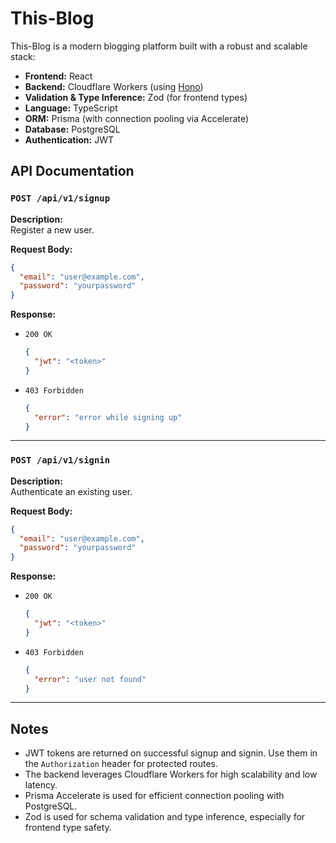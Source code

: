 # This-Blog

This-Blog is a modern blogging platform built with a robust and scalable stack:

- **Frontend:** React
- **Backend:** Cloudflare Workers (using [Hono](https://hono.dev/))
- **Validation & Type Inference:** Zod (for frontend types)
- **Language:** TypeScript
- **ORM:** Prisma (with connection pooling via Accelerate)
- **Database:** PostgreSQL
- **Authentication:** JWT

## API Documentation

### `POST /api/v1/signup`

**Description:**  
Register a new user.

**Request Body:**
```json
{
  "email": "user@example.com",
  "password": "yourpassword"
}
```

**Response:**
- `200 OK`
  ```json
  {
    "jwt": "<token>"
  }
  ```
- `403 Forbidden`
  ```json
  {
    "error": "error while signing up"
  }
  ```

---

### `POST /api/v1/signin`

**Description:**  
Authenticate an existing user.

**Request Body:**
```json
{
  "email": "user@example.com",
  "password": "yourpassword"
}
```

**Response:**
- `200 OK`
  ```json
  {
    "jwt": "<token>"
  }
  ```
- `403 Forbidden`
  ```json
  {
    "error": "user not found"
  }
  ```

---

## Notes

- JWT tokens are returned on successful signup and signin. Use them in the `Authorization` header for protected routes.
- The backend leverages Cloudflare Workers for high scalability and low latency.
- Prisma Accelerate is used for efficient connection pooling with PostgreSQL.
- Zod is used for schema validation and type inference, especially for frontend type safety.
